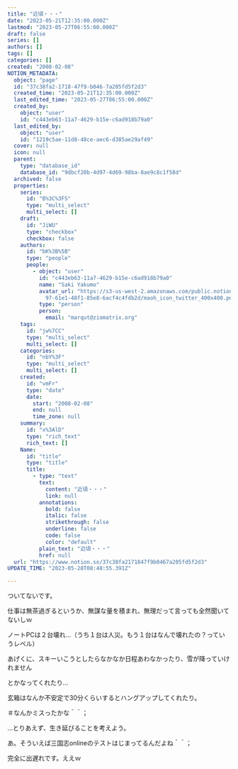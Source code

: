 ```yaml
---
title: "近頃・・・"
date: "2023-05-21T12:35:00.000Z"
lastmod: "2023-05-27T06:55:00.000Z"
draft: false
series: []
authors: []
tags: []
categories: []
created: "2008-02-08"
NOTION_METADATA:
  object: "page"
  id: "37c38fa2-1718-47f9-b046-7a205fd5f2d3"
  created_time: "2023-05-21T12:35:00.000Z"
  last_edited_time: "2023-05-27T06:55:00.000Z"
  created_by:
    object: "user"
    id: "c443eb63-11a7-4629-b15e-c6ad918b79a0"
  last_edited_by:
    object: "user"
    id: "1219c5ae-11d8-48ce-aec6-d385ae29af49"
  cover: null
  icon: null
  parent:
    type: "database_id"
    database_id: "9dbcf20b-4d97-4d69-98ba-8ae9c8c1f58d"
  archived: false
  properties:
    series:
      id: "B%3C%3FS"
      type: "multi_select"
      multi_select: []
    draft:
      id: "JiWU"
      type: "checkbox"
      checkbox: false
    authors:
      id: "bK%3B%5B"
      type: "people"
      people:
        - object: "user"
          id: "c443eb63-11a7-4629-b15e-c6ad918b79a0"
          name: "Saki Yakumo"
          avatar_url: "https://s3-us-west-2.amazonaws.com/public.notion-static.com/3ad1c4\
            97-61e1-48f1-85e8-6acf4c4fdb2d/maoh_icon_twitter_400x400.png"
          type: "person"
          person:
            email: "marqut@ziomatrix.org"
    tags:
      id: "jw%7CC"
      type: "multi_select"
      multi_select: []
    categories:
      id: "nbY%3F"
      type: "multi_select"
      multi_select: []
    created:
      id: "vmFr"
      type: "date"
      date:
        start: "2008-02-08"
        end: null
        time_zone: null
    summary:
      id: "x%3AlD"
      type: "rich_text"
      rich_text: []
    Name:
      id: "title"
      type: "title"
      title:
        - type: "text"
          text:
            content: "近頃・・・"
            link: null
          annotations:
            bold: false
            italic: false
            strikethrough: false
            underline: false
            code: false
            color: "default"
          plain_text: "近頃・・・"
          href: null
  url: "https://www.notion.so/37c38fa2171847f9b0467a205fd5f2d3"
UPDATE_TIME: "2023-05-28T08:48:55.391Z"

---
```

<link rel="stylesheet" href="https://cdn.jsdelivr.net/npm/katex@0.16.2/dist/katex.min.css" integrity="sha384-bYdxxUwYipFNohQlHt0bjN/LCpueqWz13HufFEV1SUatKs1cm4L6fFgCi1jT643X" crossorigin="anonymous">


ついてないです。


仕事は無茶過ぎるというか、無謀な量を積まれ、無理だって言っても全然聞いてないしｗ


ノートPCは２台壊れ…（うち１台は人災。もう１台はなんで壊れたの？っていうレベル）


あげくに、スキーいこうとしたらなかなか日程あわなかったり、雪が降っていけれません


とかなってくれたり…


玄箱はなんか不安定で30分くらいするとハングアップしてくれたり。


＃なんかミスったかな＾＾；


…とりあえず、生き延びることを考えよう。


あ。そういえば三国志onlineのテストはじまってるんだよね＾＾；


完全に出遅れです。ええｗ

